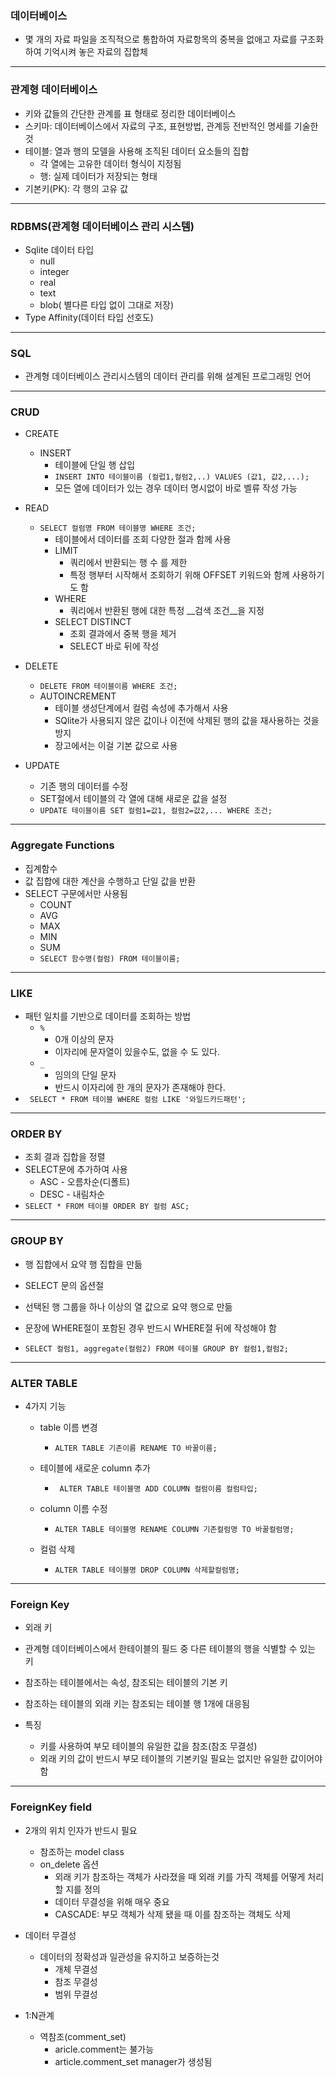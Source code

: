 ### 데이터베이스

- 몇 개의 자료 파일을 조직적으로 통합하여 자료항목의 중복을 없애고 자료를 구조화하여 기억시켜 놓은 자료의 집합체 

---

### 관계형 데이터베이스 

- 키와 값들의 간단한 관계를 표 형태로 정리한 데이터베이스
- 스키마: 데이터베이스에서 자료의 구조, 표현방법, 관계등 전반적인 명세를 기술한 것
- 테이블: 열과 행의 모델을 사용해 조직된 데이터 요소들의 집합
  - 각 열에는 고유한 데이터 형식이 지정됨
  - 행: 실제 데이터가 저장되는 형태
- 기본키(PK): 각 행의 고유 값

---

### RDBMS(관계형 데이터베이스 관리 시스템)

- Sqlite 데이터 타입
  - null
  - integer
  - real
  - text
  - blob( 별다른 타입 없이 그대로 저장)
- Type Affinity(데이터 타입 선호도)

---

### SQL

- 관계형 데이터베이스 관리시스템의 데이터 관리를 위해 설계된 프로그래밍 언어

---

### CRUD

- CREATE
  - INSERT
    - 테이블에 단일 행 삽입
    - `INSERT INTO 테이블이름 (컬럽1,컬럼2,..) VALUES (값1, 값2,...);`
    - 모든 열에 데이터가 있는 경우 데이터 명시없이 바로 벨류 작성 가능

- READ
  - `SELECT 컬럼명 FROM 테이블명 WHERE 조건;`
    - 테이블에서 데이터를 조회 다양한 절과 함께 사용
    - LIMIT
      - 쿼리에서 반환되는 행 수 를 제한
      - 특정 행부터 시작해서 조회하기 위해 OFFSET 키워드와 함께 사용하기도 함
    - WHERE
      - 쿼리에서 반환된 행에 대한 특정 __검색 조건__을 지정
    - SELECT DISTINCT
      - 조회 결과에서 중복 행을 제거
      - SELECT 바로 뒤에 작성
- DELETE
  - `DELETE FROM 테이블이름 WHERE 조건;`
  - AUTOINCREMENT
    - 테이블 생성단계에서 컬럼 속성에 추가해서 사용
    - SQlite가 사용되지 않은 값이나 이전에 삭제된 행의 값을 재사용하는 것을 방지
    - 장고에서는 이걸 기본 값으로 사용

- UPDATE
  - 기존 행의 데이터를 수정
  - SET절에서 테이블의 각 열에 대해 새로운 값을 설정
  - `UPDATE 테이블이름 SET 컬럼1=값1, 컬럼2=값2,... WHERE 조건;`

---

### Aggregate Functions

- 집계함수
- 값 집합에 대한 계산을 수행하고 단일 값을 반환
- SELECT 구문에서만 사용됨
  - COUNT
  - AVG
  - MAX
  - MIN
  - SUM
  - `SELECT 함수명(컬럼) FROM 테이블이름;`

---

### LIKE

- 패턴 일치를 기반으로 데이터를 조회하는 방법
  - `%`
    - 0개 이상의 문자
    -  이자리에 문자열이 있을수도, 없을 수 도 있다.
  - `_`
    - 임의의 단일 문자
    - 반드시 이자리에 한 개의 문자가 존재해야 한다.
- ` SELECT * FROM 테이블 WHERE 컬럼 LIKE '와일드카드패턴';`

---

### ORDER BY

- 조회 결과 집합을 정렬
- SELECT문에 추가하여 사용
  - ASC - 오름차순(디폴트)
  - DESC - 내림차순
- `SELECT * FROM 테이블 ORDER BY 컬럼 ASC;`

---

### GROUP BY

- 행 집합에서 요약 행 집합을 만듦
- SELECT 문의 옵션절
- 선택된 행 그룹을 하나 이상의 열 값으로 요약 행으로 만듦
- 문장에 WHERE절이 포함된 경우 반드시 WHERE절 뒤에 작성해야 함

- `SELECT 컬럼1, aggregate(컬럼2) FROM 테이블 GROUP BY 컬럼1,컬럼2;`

---

### ALTER TABLE

- 4가지 기능

  - table 이름 변경
    - `ALTER TABLE 기존이름 RENAME TO 바꿀이름;`

  - 테이블에 새로운 column 추가
    - ` ALTER TABLE 테이블명 ADD COLUMN 컬럼이름 컬럼타입;`

  - column 이름 수정
    - `ALTER TABLE 테이블명 RENAME COLUMN 기존컬럼명 TO 바꿀컬럼명;`
  - 컬럼 삭제
    - `ALTER TABLE 테이블명 DROP COLUMN 삭제할컬럼명;`

---

### Foreign Key

- 외래 키
- 관계형 데이터베이스에서 한테이블의 필드 중 다른 테이블의 행을 식별할 수 있는 키
- 참조하는 테이블에서는 속성, 참조되는 테이블의 기본 키
- 참조하는 테이블의 외래 키는 참조되는 테이블 행 1개에 대응됨

- 특징
  - 키를 사용하여 부모 테이블의 유일한 값을 참조(참조 무결성)
  - 외래 키의 값이 반드시 부모 테이블의 기본키일 필요는 없지만 유일한 값이어야함

---

### ForeignKey field

- 2개의 위치 인자가 반드시 필요
  - 참조하는 model class
  - on_delete 옵션
    - 외래 키가 참조하는 객체가 사라졌을 때 외래 키를 가직 객체를 어떻게 처리할 지를 정의
    - 데이터 무결성을 위해 매우 중요
    - CASCADE: 부모 객체가 삭제 됐을 때 이를 참조하는 객체도 삭제
- 데이터 무결성
  - 데이터의 정확성과 일관성을 유지하고 보증하는것
    - 개체 무결성
    - 참조 무결성
    - 범위 무결성

- 1:N관계
  - 역참조(comment_set)
    - aricle.comment는 불가능
    - article.comment_set manager가 생성됨















































































